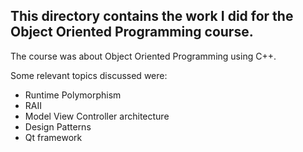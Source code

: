 ## This directory contains the work I did for the Object Oriented Programming course.

The course was about Object Oriented Programming using C++.

Some relevant topics discussed were:
* Runtime Polymorphism
* RAII
* Model View Controller architecture
* Design Patterns
* Qt framework
